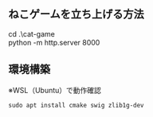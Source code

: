 ## ねこゲームを立ち上げる方法
cd .\cat-game\
python -m http.server 8000

## 環境構築
※WSL（Ubuntu）で動作確認

`sudo apt install cmake swig zlib1g-dev`